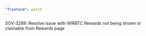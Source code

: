 ```yaml
---
"frontend": patch
---
```


SOV-3289: Resolve issue with iWRBTC Rewards not being shown or claimable from Rewards page
